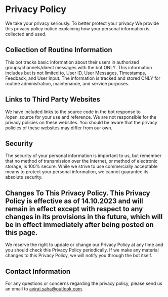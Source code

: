 # Privacy Policy

We take your privacy seriously. To better protect your privacy We provide this privacy policy notice explaining how your personal information is collected and used.


## Collection of Routine Information

This bot tracks basic information about their users in authorized groups/channels/direct messages with the bot ONLY. This information includes but is not limited to, User ID, User Messages, Timestamps, Feedback, and User Input. The information is tracked and stored ONLY for routine administration, maintenance, and service purposes.


## Links to Third Party Websites

We have included links to the source code in the bot response to /open_source for your use and reference. We are not responsible for the privacy policies on these websites. You should be aware that the privacy policies of these websites may differ from our own.


## Security

The security of your personal information is important to us, but remember that no method of transmission over the Internet, or method of electronic storage, is 100% secure. While we strive to use commercially acceptable means to protect your personal information, we cannot guarantee its absolute security.


## Changes To This Privacy Policy. This Privacy Policy is effective as of 14.10.2023 and will remain in effect except with respect to any changes in its provisions in the future, which will be in effect immediately after being posted on this page.
We reserve the right to update or change our Privacy Policy at any time and you should check this Privacy Policy periodically. If we make any material changes to this Privacy Policy, we will notify you through the bot itself.


## Contact Information

For any questions or concerns regarding the privacy policy, please send us an email to aviraj.saha@outlook.com.
